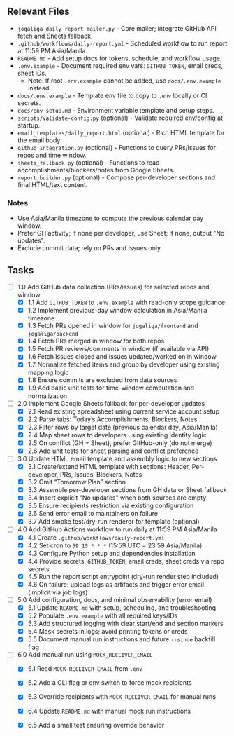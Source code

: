 ## Relevant Files

- `jogaliga_daily_report_mailer.py` - Core mailer; integrate GitHub API fetch and Sheets fallback.
- `.github/workflows/daily-report.yml` - Scheduled workflow to run report at 11:59 PM Asia/Manila.
- `README.md` - Add setup docs for tokens, schedule, and workflow usage.
- `.env.example` - Document required env vars: `GITHUB_TOKEN`, email creds, sheet IDs.
  - Note: If root `.env.example` cannot be added, use `docs/.env.example` instead.
 - `docs/.env.example` - Template env file to copy to `.env` locally or CI secrets.
 - `docs/env_setup.md` - Environment variable template and setup steps.
- `scripts/validate-config.py` (optional) - Validate required env/config at startup.
- `email_templates/daily_report.html` (optional) - Rich HTML template for the email body.
- `github_integration.py` (optional) - Functions to query PRs/issues for repos and time window.
- `sheets_fallback.py` (optional) - Functions to read accomplishments/blockers/notes from Google Sheets.
- `report_builder.py` (optional) - Compose per-developer sections and final HTML/text content.

### Notes

- Use Asia/Manila timezone to compute the previous calendar day window.
- Prefer GH activity; if none per developer, use Sheet; if none, output "No updates".
- Exclude commit data; rely on PRs and Issues only.

## Tasks

- [ ] 1.0 Add GitHub data collection (PRs/issues) for selected repos and window
  - [x] 1.1 Add `GITHUB_TOKEN` to `.env.example` with read-only scope guidance
  - [x] 1.2 Implement previous-day window calculation in Asia/Manila timezone
  - [x] 1.3 Fetch PRs opened in window for `jogaliga/frontend` and `jogaliga/backend`
  - [x] 1.4 Fetch PRs merged in window for both repos
  - [x] 1.5 Fetch PR reviews/comments in window (if available via API)
  - [x] 1.6 Fetch issues closed and issues updated/worked on in window
  - [x] 1.7 Normalize fetched items and group by developer using existing mapping logic
  - [x] 1.8 Ensure commits are excluded from data sources
  - [x] 1.9 Add basic unit tests for time-window computation and normalization

- [ ] 2.0 Implement Google Sheets fallback for per-developer updates
  - [x] 2.1 Read existing spreadsheet using current service account setup
  - [x] 2.2 Parse tabs: Today’s Accomplishments, Blockers, Notes
  - [x] 2.3 Filter rows by target date (previous calendar day, Asia/Manila)
  - [x] 2.4 Map sheet rows to developers using existing identity logic
  - [x] 2.5 On conflict (GH + Sheet), prefer GitHub-only (do not merge)
  - [x] 2.6 Add unit tests for sheet parsing and conflict preference

- [ ] 3.0 Update HTML email template and assembly logic to new sections
  - [x] 3.1 Create/extend HTML template with sections: Header, Per-developer, PRs, Issues, Blockers, Notes
  - [x] 3.2 Omit “Tomorrow Plan” section
  - [x] 3.3 Assemble per-developer sections from GH data or Sheet fallback
  - [x] 3.4 Insert explicit "No updates" when both sources are empty
  - [x] 3.5 Ensure recipients restriction via existing configuration
  - [x] 3.6 Send error email to maintainers on failure
  - [x] 3.7 Add smoke test/dry-run renderer for template (optional)

- [ ] 4.0 Add GitHub Actions workflow to run daily at 11:59 PM Asia/Manila
  - [x] 4.1 Create `.github/workflows/daily-report.yml`
  - [x] 4.2 Set cron to `59 15 * * *` (15:59 UTC = 23:59 Asia/Manila)
  - [x] 4.3 Configure Python setup and dependencies installation
  - [x] 4.4 Provide secrets: `GITHUB_TOKEN`, email creds, sheet creds via repo secrets
  - [x] 4.5 Run the report script entrypoint (dry-run render step included)
  - [x] 4.6 On failure: upload logs as artifacts and trigger error email (implicit via job logs)

- [ ] 5.0 Add configuration, docs, and minimal observability (error email)
  - [x] 5.1 Update `README.md` with setup, scheduling, and troubleshooting
  - [x] 5.2 Populate `.env.example` with all required keys/IDs
  - [x] 5.3 Add structured logging with clear start/end and section markers
  - [x] 5.4 Mask secrets in logs; avoid printing tokens or creds
  - [x] 5.5 Document manual run instructions and future `--since` backfill flag

- [ ] 6.0 Add manual run using `MOCK_RECEIVER_EMAIL`
  - [x] 6.1 Read `MOCK_RECEIVER_EMAIL` from `.env`
  - [x] 6.2 Add a CLI flag or env switch to force mock recipients
  - [x] 6.3 Override recipients with `MOCK_RECEIVER_EMAIL` for manual runs
  - [x] 6.4 Update `README.md` with manual mock run instructions
  - [x] 6.5 Add a small test ensuring override behavior

